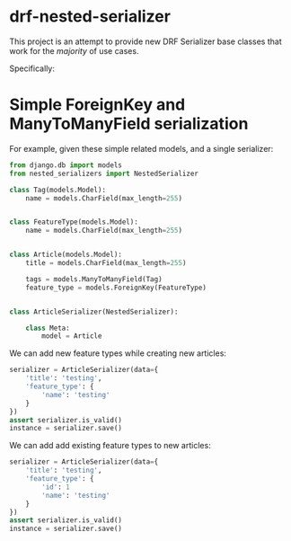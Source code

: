 # drf-nested-serializer

This project is an attempt to provide new DRF Serializer base classes that work for the *majority* of use cases.

Specifically:

# Simple ForeignKey and ManyToManyField serialization

For example, given these simple related models, and a single serializer:

```python
from django.db import models
from nested_serializers import NestedSerializer

class Tag(models.Model):
	name = models.CharField(max_length=255)


class FeatureType(models.Model):
	name = models.CharField(max_length=255)


class Article(models.Model):
	title = models.CharField(max_length=255)

	tags = models.ManyToManyField(Tag)
	feature_type = models.ForeignKey(FeatureType)


class ArticleSerializer(NestedSerializer):

    class Meta:
        model = Article
```

We can add new feature types while creating new articles:

```python
serializer = ArticleSerializer(data={
	'title': 'testing',
	'feature_type': {
		'name': 'testing'
	}
})
assert serializer.is_valid()
instance = serializer.save()
```

We can add add existing feature types to new articles:

```python
serializer = ArticleSerializer(data={
	'title': 'testing',
	'feature_type': {
		'id': 1
		'name': 'testing'
	}
})
assert serializer.is_valid()
instance = serializer.save()
```

